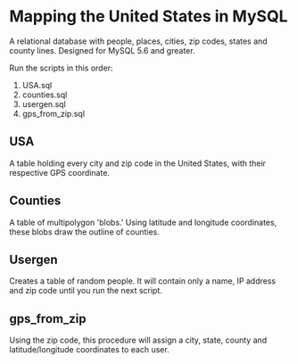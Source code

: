 # Mapping the United States in MySQL

A relational database with people, places, cities, zip codes, states and county lines. Designed for MySQL 5.6 and greater. 

Run the scripts in this order:
1. USA.sql
2. counties.sql
3. usergen.sql
4. gps_from_zip.sql

## USA 
A table holding every city and zip code in the United States, with their respective GPS coordinate. 

## Counties
A table of multipolygon 'blobs.' Using latitude and longitude coordinates, these blobs draw the outline of counties. 

## Usergen
Creates a table of random people. It will contain only a name, IP address and zip code until you run the next script.

## gps_from_zip
Using the zip code, this procedure will assign a city, state, county and latitude/longitude coordinates to each user.

